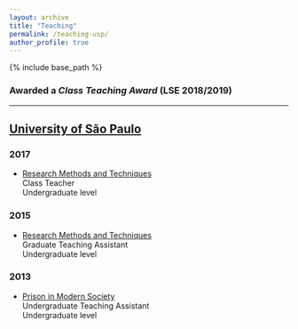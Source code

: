 ```yaml
---
layout: archive
title: "Teaching"
permalink: /teaching-usp/
author_profile: true
---
```


{% include base_path %}

### Awarded a <i>Class Teaching Award</i> (LSE 2018/2019)

______________

## [University of São Paulo](https://www.fflch.usp.br)


### 2017

 - [Research Methods and Techniques](https://uspdigital.usp.br/jupiterweb/obterDisciplina?sgldis=FSL0203)<br>
   Class Teacher<br>
    Undergraduate level
    
    
### 2015
 
- [Research Methods and Techniques](https://uspdigital.usp.br/jupiterweb/obterDisciplina?sgldis=FSL0203)<br>
   Graduate Teaching Assistant<br>
    Undergraduate level
    
    
### 2013
 
- [Prison in Modern Society](https://uspdigital.usp.br/jupiterweb/obterDisciplina?sgldis=FSL0531)<br>
   Undergraduate Teaching Assistant<br>
   Undergraduate level
